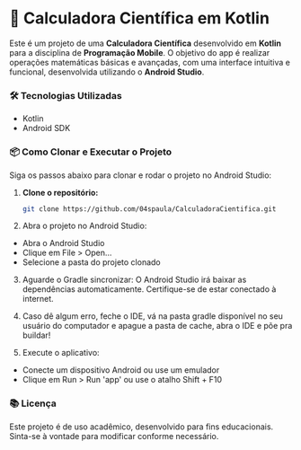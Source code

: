 # 📱 Calculadora Científica em Kotlin

Este é um projeto de uma **Calculadora Científica** desenvolvido em **Kotlin** para a disciplina de **Programação Mobile**. O objetivo do app é realizar operações matemáticas básicas e avançadas, com uma interface intuitiva e funcional, desenvolvida utilizando o **Android Studio**.

### 🛠️ Tecnologias Utilizadas

- Kotlin
- Android SDK

### 📦 Como Clonar e Executar o Projeto

Siga os passos abaixo para clonar e rodar o projeto no Android Studio:

1. **Clone o repositório:**
   ```bash
   git clone https://github.com/04spaula/CalculadoraCientifica.git
2. Abra o projeto no Android Studio:
- Abra o Android Studio
- Clique em File > Open...
- Selecione a pasta do projeto clonado
3. Aguarde o Gradle sincronizar:
O Android Studio irá baixar as dependências automaticamente. Certifique-se de estar conectado à internet.
4. Caso dê algum erro, feche o IDE, vá na pasta gradle disponível no seu usuário do computador e apague a pasta de cache, abra o IDE e põe pra buildar!

5. Execute o aplicativo:
- Conecte um dispositivo Android ou use um emulador
- Clique em Run > Run 'app' ou use o atalho Shift + F10

### 📚 Licença
Este projeto é de uso acadêmico, desenvolvido para fins educacionais. Sinta-se à vontade para modificar conforme necessário.
